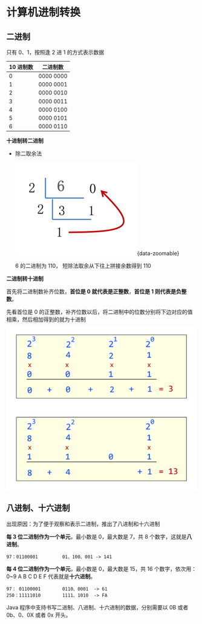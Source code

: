 # 计算机进制转换

## 二进制

只有 0、1，按照逢 2 进 1 的方式表示数据

| 10 进制数 | 二进制数  |
| --------- | --------- |
| 0         | 0000 0000 |
| 1         | 0000 0001 |
| 2         | 0000 0010 |
| 3         | 0000 0011 |
| 4         | 0000 0100 |
| 5         | 0000 0101 |
| 6         | 0000 0110 |

**十进制转二进制**

- 除二取余法

  ![](./assets/1.png){data-zoomable}

  6 的二进制为 110， 短除法取余从下往上拼接余数得到 110

**二进制转十进制**

首先将二进制数补齐位数，**首位是 0 就代表是正整数**，**首位是 1 则代表是负整数**。

先看首位是 0 的正整数，补齐位数以后，将二进制中的位数分别将下边对应的值相乘，然后相加得到的就为十进制

<img src="./assets/2.png"/>

## 八进制、十六进制

出现原因：为了便于观察和表示二进制，推出了八进制和十六进制

**每 3 位二进制作为一个单元**，最小数是 0，最大数是 7，共 8 个数字，这就是**八进制**。

```
97：01100001			01、100、001 -> 141
```

**每 4 位二进制作为一个单元**，最小数是 0，最大数是 15，共 16 个数字，依次用： 0~9 A B C D E F 代表就是**十六进制**。

```
97： 01100001		0110、0001  -> 61
250：11111010		1111、1010  -> FA
```

Java 程序中支持书写二进制、八进制、十六进制的数据，分别需要以 0B 或者 0b、0、0X 或者 0x 开头。

